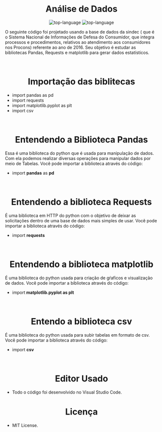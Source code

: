 
<h1 align="center">Análise de Dados</h1>

<p align="center" display="inline-block">

<img src="https://img.shields.io/badge/Python-14354C?style=for-the-badge&logo=python&logoColor=green" alt="top-language"/>
<img src="https://img.shields.io/badge/Markdown-000000?style=for-the-badge&logo=markdown&logoColor=white" alt="top-language"/>

</p>

<p> O seguinte código foi projetado usando a base de dados  da  sindec ( que é o Sistema Nacional de Informações de Defesa do Consumidor, que integra processos e procedimentos, relativos ao atendimento aos consumidores nos Procons) referente ao ano de 2016. Seu objetivo é estudar as bibliotecas Pandas, Requests e matplotlib para gerar dados estatísticos.
</p><br>

<h1 align="center">Importação das biblitecas</h1>

- import pandas as pd <br>
- import requests <br>
- import matplotlib.pyplot as plt<br>
- import csv <br>

<br>

<h1 align="center">Entendendo a Biblioteca Pandas</h1>

<p> Essa é uma biblioteca do python que é usada para manipulação de dados. Com ela podemos realizar diversas operações para manipular dados por meio de Tabelas.
Você pode importar a biblioteca através do código:</p>

- import <strong>pandas</strong> as <strong>pd</strong><p>

<br>

<h1 align="center">Entendendo a biblioteca Requests</h1>

<p> É uma biblioteca em HTTP do python com o objetivo de deixar as solicitações  dentro de uma base de dados mais simples de usar. Você pode importar a biblioteca através do código: </p>

- import <strong> requests</strong></p>
<br>

<h1 align="center">Entendendo a biblioteca matplotlib</h1>

<p> É uma biblioteca do python usada para criação de gŕaficos e visualização de dados. Você pode importar a biblioteca através do código:</p>

- import<strong> matplotlib.pyplot as plt</strong>

<br>

<h1 align="center">Entendo a biblioteca csv</h1>

<p> É uma biblioteca do python usada para subir tabelas em formato de csv. Você pode importar a biblioteca através do código:

  - import <strong>csv</strong></p>

<br>

<h1 align="center">Editor Usado</h1>

- Todo o código foi desenvolvido no Visual Studio Code.


<h1 align="center">Licença</h1>

- MIT License.
